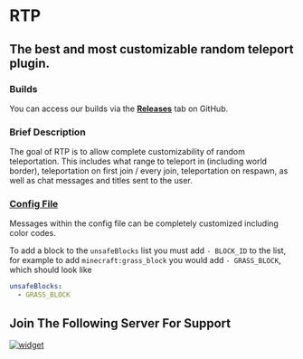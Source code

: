 # RTP
## The best and most customizable random teleport plugin.

### Builds
You can access our builds via the [**Releases**](https://github.com/xPolar/RTP/releases) tab on GitHub.


### Brief Description
The goal of RTP is to allow complete customizability of random teleportation. This includes what range to teleport in (including world border), teleportation on first join / every join,
teleportation on respawn, as well as chat messages and titles sent to the user.

### [Config File](https://github.com/xPolar/RTP/blob/master/src/main/resources/config.yml)
Messages within the config file can be completely customized including color codes.

To add a block to the `unsafeBlocks` list you must add `- BLOCK_ID` to the list, for example to add `minecraft:grass_block` you would add `- GRASS_BLOCK`, which should look like
```yml
unsafeBlocks:
  - GRASS_BLOCK
```

## Join The Following Server For Support
[![widget](https://inv.wtf/widget/polar)](https://inv.wtf/polar)
